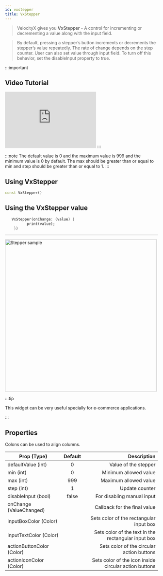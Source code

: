 ```yaml
---
id: vxstepper
title: VxStepper
---
```


> VelocityX gives you <b>VxStepper</b> - A control for incrementing or decrementing a value along with the input field.

> By default, pressing a stepper’s button increments or decrements the stepper’s value repeatedly. The rate of change depends on the step counter. User can also set value through input field. To turn off this behavior, set the disableInput property to true.

:::important

## Video Tutorial

<iframe width="300" height="185" src="https://www.youtube.com/embed/2w5PXSqWDcs" frameborder="0" allow="accelerometer; autoplay; clipboard-write; encrypted-media; gyroscope; picture-in-picture" allowfullscreen></iframe>
:::

:::note
The default value is 0 and the maximum value is 999 and the minimum value is 0 by default. The max should be greater than or equal to min and step should be greater than or equal to 1.
:::

## Using VxStepper

```dart
const VxStepper()
```

## Using the VxStepper value

```dart
   VxStepper(onChange: (value) {
          print(value);
    })
```

---

<img src="https://i.imgur.com/bpeLH4D.gif" alt="Stepper sample" height="500"/>

:::tip

This widget can be very useful specially for e-commerce applications.

:::

## Properties

Colons can be used to align columns.

| Prop (Type)               | Default |                                           Description |
| ------------------------- | :-----: | ----------------------------------------------------: |
| defaultValue (int)        |    0    |                                  Value of the stepper |
| min (int)                 |    0    |                                 Minimum allowed value |
| max (int)                 |   999   |                                 Maximum allowed value |
| step (int)                |    1    |                                        Update counter |
| disableInput (bool)       |  false  |                            For disabling manual input |
| onChange (ValueChanged)   |         |                          Callback for the final value |
| inputBoxColor (Color)     |         |               Sets color of the rectangular input box |
| inputTextColor (Color)    |         |   Sets color of the text in the rectangular input box |
| actionButtonColor (Color) |         |             Sets color of the circular action buttons |
| actionIconColor (Color)   |         | Sets color of the icon inside circular action buttons |
